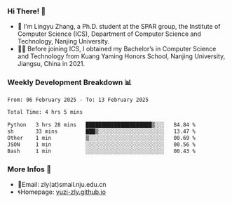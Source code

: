 ### Hi There! 👋 
- 🐳 I'm Lingyu Zhang, a Ph.D. student at the SPAR group, the Institute of Computer Science (ICS), Department of Computer Science and Technology, Nanjing University.
- 🧑‍🎓 Before joining ICS, I obtained my Bachelor’s in Computer Science and Technology from Kuang Yaming Honors School, Nanjing University, Jiangsu, China in 2021.

### Weekly Development Breakdown :bar_chart:

<!--START_SECTION:waka-->

```txt
From: 06 February 2025 - To: 13 February 2025

Total Time: 4 hrs 5 mins

Python   3 hrs 28 mins   █████████████████████▒░░░   84.84 %
sh       33 mins         ███▒░░░░░░░░░░░░░░░░░░░░░   13.47 %
Other    1 min           ▒░░░░░░░░░░░░░░░░░░░░░░░░   00.69 %
JSON     1 min           ░░░░░░░░░░░░░░░░░░░░░░░░░   00.56 %
Bash     1 min           ░░░░░░░░░░░░░░░░░░░░░░░░░   00.43 %
```

<!--END_SECTION:waka-->

<!--
### Github Contributions :octocat:

![](https://raw.githubusercontent.com/yuzi-zly/yuzi-zly/output/github-contribution-grid-snake.svg)              
-->

### More Infos 📖

- 📧Email: zly(at)smail.nju.edu.cn
- 🌀Homepage: [yuzi-zly.github.io](https://yuzi-zly.github.io/)
